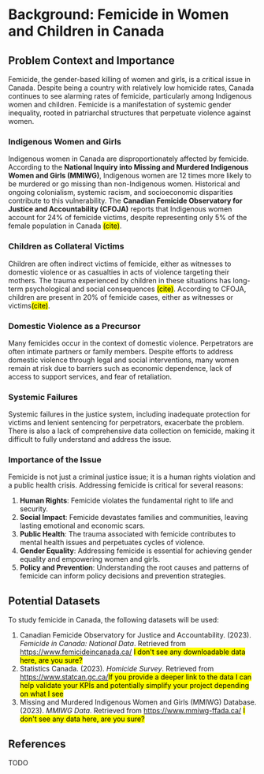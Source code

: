 # Background: Femicide in Women and Children in Canada

## Problem Context and Importance
Femicide, the gender-based killing of women and girls, is a critical issue in Canada. Despite being a country with relatively low homicide rates, Canada continues to see alarming rates of femicide, particularly among Indigenous women and children. Femicide is a manifestation of systemic gender inequality, rooted in patriarchal structures that perpetuate violence against women.

### Indigenous Women and Girls
Indigenous women in Canada are disproportionately affected by femicide. According to the **National Inquiry into Missing and Murdered Indigenous Women and Girls (MMIWG)**, Indigenous women are 12 times more likely to be murdered or go missing than non-Indigenous women. Historical and ongoing colonialism, systemic racism, and socioeconomic disparities contribute to this vulnerability. The **Canadian Femicide Observatory for Justice and Accountability (CFOJA)** reports that Indigenous women account for 24% of femicide victims, despite representing only 5% of the female population in Canada <mark>(cite)</mark>.

### Children as Collateral Victims
Children are often indirect victims of femicide, either as witnesses to domestic violence or as casualties in acts of violence targeting their mothers. The trauma experienced by children in these situations has long-term psychological and social consequences <mark>(cite)</mark>. According to CFOJA, children are present in 20% of femicide cases, either as witnesses or victims<mark>(cite)</mark>.

### Domestic Violence as a Precursor
Many femicides occur in the context of domestic violence. Perpetrators are often intimate partners or family members. Despite efforts to address domestic violence through legal and social interventions, many women remain at risk due to barriers such as economic dependence, lack of access to support services, and fear of retaliation.

### Systemic Failures
Systemic failures in the justice system, including inadequate protection for victims and lenient sentencing for perpetrators, exacerbate the problem. There is also a lack of comprehensive data collection on femicide, making it difficult to fully understand and address the issue.

### Importance of the Issue
Femicide is not just a criminal justice issue; it is a human rights violation and a public health crisis. Addressing femicide is critical for several reasons:
1. **Human Rights**: Femicide violates the fundamental right to life and security.
2. **Social Impact**: Femicide devastates families and communities, leaving lasting emotional and economic scars.
3. **Public Health**: The trauma associated with femicide contributes to mental health issues and perpetuates cycles of violence.
4. **Gender Equality**: Addressing femicide is essential for achieving gender equality and empowering women and girls.
5. **Policy and Prevention**: Understanding the root causes and patterns of femicide can inform policy decisions and prevention strategies.

## Potential Datasets
To study femicide in Canada, the following datasets will be used:
1. Canadian Femicide Observatory for Justice and Accountability. (2023). *Femicide in Canada: National Data*. Retrieved from https://www.femicideincanada.ca/ <mark>I don't see any downloadable data here, are you sure?</mark>
2. Statistics Canada. (2023). *Homicide Survey*. Retrieved from https://www.statcan.gc.ca/<mark>If you provide a deeper link to the data I can help validate your KPIs and potentially simplify your project depending on what I see</mark>
3. Missing and Murdered Indigenous Women and Girls (MMIWG) Database. (2023). *MMIWG Data*. Retrieved from https://www.mmiwg-ffada.ca/ <mark>I don't see any data here, are you sure?</mark>

## References

TODO
